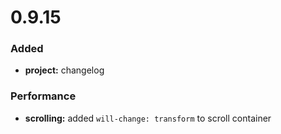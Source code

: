 # 0.9.15

### Added

* **project:** changelog

### Performance

* **scrolling:** added `will-change: transform` to scroll container
